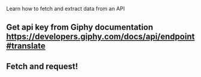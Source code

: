 Learn how to fetch and extract data from an API

## Get api key from Giphy documentation https://developers.giphy.com/docs/api/endpoint#translate
## Fetch and request!
